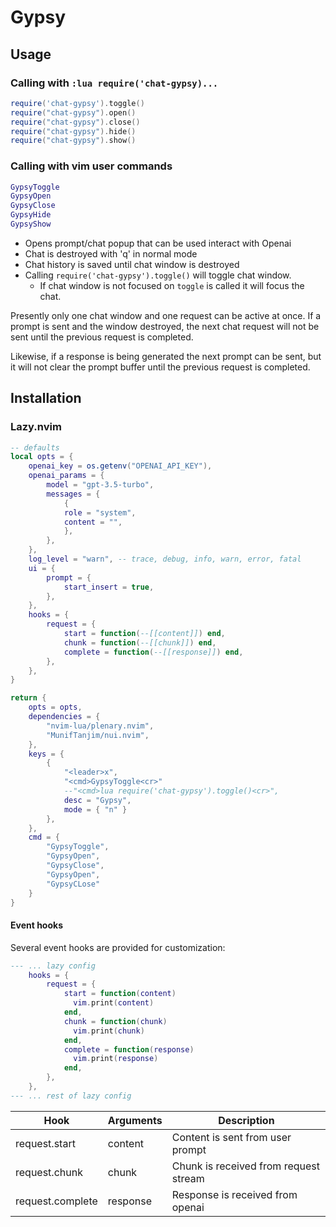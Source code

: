 # Gypsy

## Usage

### Calling with `:lua require('chat-gypsy)...`

```lua
require('chat-gypsy').toggle()
require("chat-gypsy").open()
require("chat-gypsy").close()
require("chat-gypsy").hide()
require("chat-gypsy").show()
```

### Calling with vim user commands

```lua
GypsyToggle
GypsyOpen
GypsyClose
GypsyHide
GypsyShow
```

- Opens prompt/chat popup that can be used interact with Openai
- Chat is destroyed with 'q' in normal mode
- Chat history is saved until chat window is destroyed
- Calling `require('chat-gypsy').toggle()` will toggle chat window.
  - If chat window is not focused on `toggle` is called it will focus the chat.

Presently only one chat window and one request can be active at once. If a
prompt is sent and the window destroyed, the next chat request will not be
sent until the previous request is completed.

Likewise, if a response is being generated the next prompt can be sent, but
it will not clear the prompt buffer until the previous request is completed.

## Installation

### Lazy.nvim

```lua
-- defaults
local opts = {
    openai_key = os.getenv("OPENAI_API_KEY"),
    openai_params = {
        model = "gpt-3.5-turbo",
        messages = {
            {
            role = "system",
            content = "",
            },
        },
    },
    log_level = "warn", -- trace, debug, info, warn, error, fatal
    ui = {
        prompt = {
            start_insert = true,
        },
    },
    hooks = {
        request = {
            start = function(--[[content]]) end,
            chunk = function(--[[chunk]]) end,
            complete = function(--[[response]]) end,
        },
    },
}

return {
    opts = opts,
    dependencies = {
        "nvim-lua/plenary.nvim",
        "MunifTanjim/nui.nvim",
    },
    keys = {
        {
            "<leader>x",
            "<cmd>GypsyToggle<cr>"
            --"<cmd>lua require('chat-gypsy').toggle()<cr>",
            desc = "Gypsy",
            mode = { "n" }
        },
    },
    cmd = {
        "GypsyToggle",
        "GypsyOpen",
        "GypsyClose",
        "GypsyOpen",
        "GypsyCLose"
    }
}
```

#### Event hooks

Several event hooks are provided for customization:

```lua
--- ... lazy config
    hooks = {
        request = {
            start = function(content)
              vim.print(content)
            end,
            chunk = function(chunk)
              vim.print(chunk)
            end,
            complete = function(response)
              vim.print(response)
            end,
        },
    },
--- ... rest of lazy config
```

| Hook             | Arguments | Description                           |
| ---------------- | --------- | ------------------------------------- |
| request.start    | content   | Content is sent from user prompt      |
| request.chunk    | chunk     | Chunk is received from request stream |
| request.complete | response  | Response is received from openai      |
